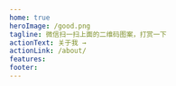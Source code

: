 ```yaml
---
home: true
heroImage: /good.png
tagline: 微信扫一扫上面的二维码图案，打赏一下
actionText: 关于我 →
actionLink: /about/
features:
footer: 
---
```

